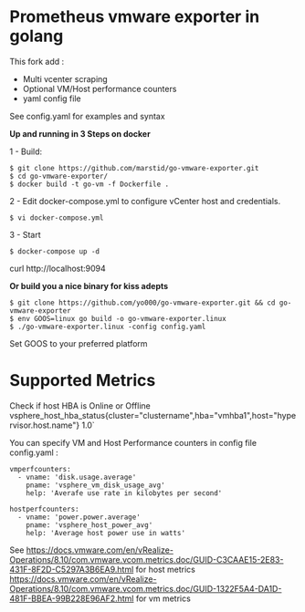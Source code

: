 # Prometheus vmware exporter in golang

This fork add :  
* Multi vcenter scraping  
* Optional VM/Host performance counters  
* yaml config file  

See config.yaml for examples and syntax  

**Up and running in 3 Steps on docker**

1 - Build:
```
$ git clone https://github.com/marstid/go-vmware-exporter.git
$ cd go-vmware-exporter/
$ docker build -t go-vm -f Dockerfile .
```

2 - Edit docker-compose.yml to configure vCenter host and credentials.
```
$ vi docker-compose.yml
```

3 - Start 
```
$ docker-compose up -d
```


curl http://localhost:9094

**Or build you a nice binary for kiss adepts**
```
$ git clone https://github.com/yo000/go-vmware-exporter.git && cd go-vmware-exporter
$ env GOOS=linux go build -o go-vmware-exporter.linux
$ ./go-vmware-exporter.linux -config config.yaml
```

Set GOOS to your preferred platform

# Supported Metrics



Check if host HBA is Online or Offline
vsphere_host_hba_status{cluster="clustername",hba="vmhba1",host="hypervisor.host.name"} 1.0`

You can specify VM and Host Performance counters in config file config.yaml :
```
vmperfcounters:
  - vname: 'disk.usage.average'
    pname: 'vsphere_vm_disk_usage_avg'
    help: 'Averafe use rate in kilobytes per second'

hostperfcounters:
  - vname: 'power.power.average'
    pname: 'vsphere_host_power_avg'
    help: 'Average host power use in watts'
```

See https://docs.vmware.com/en/vRealize-Operations/8.10/com.vmware.vcom.metrics.doc/GUID-C3CAAE15-2E83-431F-8F2D-C5297A3B6EA9.html for host metrics  
https://docs.vmware.com/en/vRealize-Operations/8.10/com.vmware.vcom.metrics.doc/GUID-1322F5A4-DA1D-481F-BBEA-99B228E96AF2.html for vm metrics
